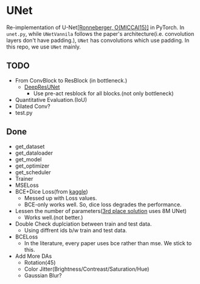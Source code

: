 # UNet

Re-implementation of U-Net[[Ronneberger, O(MICCAI15)]](https://arxiv.org/abs/1505.04597) in PyTorch.
In `unet.py`, while `UNetVannila` follows the paper's architecture(i.e. convolution layers don't have padding.), `UNet` has convolutions which use padding.
In this repo, we use `UNet` mainly.


## TODO
* From ConvBlock to ResBlock (in bottleneck.)
    * [DeepResUNet](https://arxiv.org/abs/1711.10684)
        * Use pre-act resblock for all blocks.(not only bottleneck)
* Quantitative Evaluation.(IoU)
* Dilated Conv?
* test.py

## Done
* get_dataset
* get_dataloader
* get_model
* get_optimizer
* get_scheduler
* Trainer
* MSELoss
* BCE+Dice Loss(from [kaggle](https://www.kaggle.com/c/carvana-image-masking-challenge/discussion/40199))
    * Messed up with Loss values.
    * BCE-only works well. So, dice loss degrades the performance.
* Lessen the number of parameters([3rd place solution](https://www.kaggle.com/c/carvana-image-masking-challenge/discussion/40199) uses 8M UNet)
    * Works well.(not better.)
* Double Check duplciation between train and test data.
    * Using diffrent ids b/w train and test data.
* BCELoss
    * In the literature, every paper uses bce rather than mse. We stick to this.
* Add More DAs
    * Rotation(45)
    * Color Jitter(Brightness/Contreast/Saturation/Hue)
    * Gaussian Blur?

